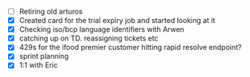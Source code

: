 * [ ] Retiring old arturos  
* [x] Created card for the trial expiry job and started looking at it
* [x] Checking iso/bcp language identifiers with Arwen
* [x] catching up on TD. reassigning tickets etc
* [x] 429s for the ifood premier customer hitting rapid resolve endpoint?
* [x] sprint planning
* [x] 1:1 with Eric

